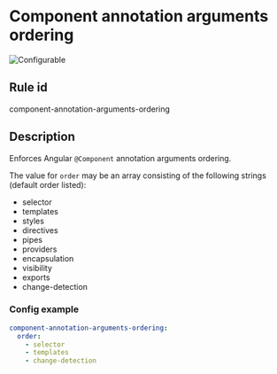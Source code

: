 # Component annotation arguments ordering

![Configurable](https://img.shields.io/badge/-configurable-informational)

## Rule id

component-annotation-arguments-ordering

## Description

Enforces Angular `@Component` annotation arguments ordering.

The value for `order` may be an array consisting of the following strings (default order listed):

- selector
- templates
- styles
- directives
- pipes
- providers
- encapsulation
- visibility
- exports
- change-detection

### Config example

```yaml
component-annotation-arguments-ordering:
  order:
    - selector
    - templates
    - change-detection
```

